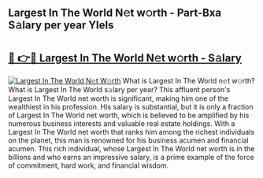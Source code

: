 ## Largest In The World N𝚎t w𝚘rth - Part-Bxa S𝚊lary per year YIeIs

# <h2><a href="http://gc08ppm.nevu.top/?p=Largest+In+The+World">🔗 👉🔴 Largest In The World N𝚎t w𝚘rth - S𝚊lary</a></h2>

[![Largest In The World N𝚎t W𝚘rth](https://i.imgur.com/Oavwk0R.jpeg)](http://gc08ppm.nevu.top/?p=Largest+In+The+World)
What is Largest In The World n𝚎t w𝚘rth? What is Largest In The World s𝚊lary per year?
This affluent person's Largest In The World net worth is significant, making him one of the wealthiest in his profession. His salary is substantial, but it is only a fraction of Largest In The World net worth, which is believed to be amplified by his numerous business interests and valuable real estate holdings. With a Largest In The World net worth that ranks him among the richest individuals on the planet, this man is renowned for his business acumen and financial acumen. This rich individual, whose Largest In The World net worth is in the billions and who earns an impressive salary, is a prime example of the force of commitment, hard work, and financial wisdom.
